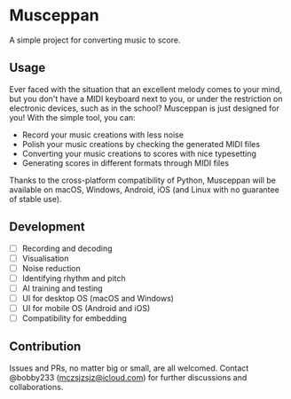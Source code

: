 # Musceppan
A simple project for converting music to score.

## Usage
Ever faced with the situation that an excellent melody comes to your mind, but you don't have a MIDI keyboard next to you, or under the restriction on electronic devices, such as in the school? Musceppan is just designed for you! With the simple tool, you can:
- Record your music creations with less noise
- Polish your music creations by checking the generated MIDI files
- Converting your music creations to scores with nice typesetting
- Generating scores in different formats through MIDI files

Thanks to the cross-platform compatibility of Python, Musceppan will be available on macOS, Windows, Android, iOS (and Linux with no guarantee of stable use).

## Development
- [ ] Recording and decoding
- [ ] Visualisation
- [ ] Noise reduction
- [ ] Identifying rhythm and pitch
- [ ] AI training and testing
- [ ] UI for desktop OS (macOS and Windows)
- [ ] UI for mobile OS (Android and iOS)
- [ ] Compatibility for embedding

## Contribution
Issues and PRs, no matter big or small, are all welcomed. Contact @bobby233 (<mczsjzsjz@icloud.com>) for further discussions and collaborations.

